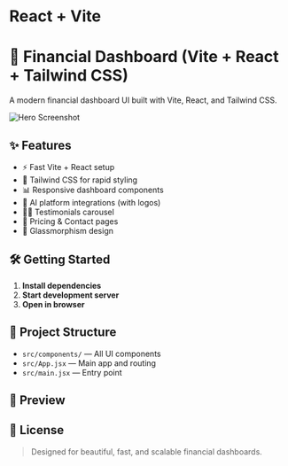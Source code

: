 # React + Vite

# 🚀 Financial Dashboard (Vite + React + Tailwind CSS)

A modern financial dashboard UI built with Vite, React, and Tailwind CSS.

![Hero Screenshot](./public/hero-screenshot.jpg)

## ✨ Features

- ⚡️ Fast Vite + React setup
- 🎨 Tailwind CSS for rapid styling
- 📊 Responsive dashboard components
- 🤖 AI platform integrations (with logos)
- 🧑‍💼 Testimonials carousel
- 💸 Pricing & Contact pages
- 🌙 Glassmorphism design

## 🛠️ Getting Started

1. **Install dependencies**
2. **Start development server**
3. **Open in browser**


## 📂 Project Structure

- `src/components/` — All UI components
- `src/App.jsx` — Main app and routing
- `src/main.jsx` — Entry point

## 📸 Preview


## 📄 License
> Designed for beautiful, fast, and scalable financial dashboards.
